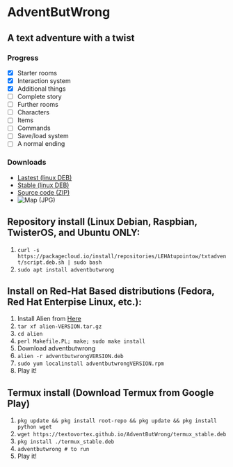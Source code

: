 # AdventButWrong
## A text adventure with a twist
### Progress
- [x] Starter rooms
- [x] Interaction system
- [x] Additional things
- [ ] Complete story
- [ ] Further rooms
- [ ] Characters
- [ ] Items
- [ ] Commands
- [ ] Save/load system
- [ ] A normal ending 
### Downloads
- [Lastest (linux DEB)](https://textovortex.github.io/AdventButWrong/lastest.deb)
- [Stable (linux DEB)](https://textovortex.github.io/AdventButWrong/stable.deb)
- [Source code (ZIP)](https://github.com/textovortex/AdventButWrong/archive/refs/heads/main.zip)
- ![Map (JPG)](https://textovortex.github.io/AdventButWrong/AdventButWrong_map.jpg)


## Repository install (Linux Debian, Raspbian, TwisterOS, and Ubuntu ONLY:
1. `curl -s https://packagecloud.io/install/repositories/LEHAtupointow/txtadvent/script.deb.sh | sudo bash`
2. `sudo apt install adventbutwrong`

## Install on Red-Hat Based distributions (Fedora, Red Hat Enterpise Linux, etc.):
1. Install Alien from [Here](http://ftp.de.debian.org/debian/pool/main/a/alien/)
2. `tar xf alien-VERSION.tar.gz`
3. `cd alien`
4. `perl Makefile.PL; make; sudo make install`
5. Download adventbutwrong
6. `alien -r adventbutwrongVERSION.deb`
7. `sudo yum localinstall adventbutwrongVERSION.rpm`
8. Play it!

## Termux install (Download Termux from Google Play)
1. `pkg update && pkg install root-repo && pkg update && pkg install python wget`
2. `wget https://textovortex.github.io/AdventButWrong/termux_stable.deb`
3. `pkg install ./termux_stable.deb`
4. `adventbutwrong # to run`
5. Play it!

